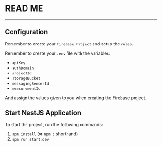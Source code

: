 # READ ME

___

## Configuration

Remember to create your `Firebase Project` and setup the `rules`.

Remember to create your `.env` file
with the variables:

- `apiKey`
- `authDomain`
- `projectId`
- `storageBucket`
- `messagingSenderId`
- `measurementId`

And assign the values given to you
when creating the Firebase project.

## Start NestJS Application

To start the project, run the following commands:

1. `npm install` (or `npm i` shorthand)
2. `npm run start:dev`
